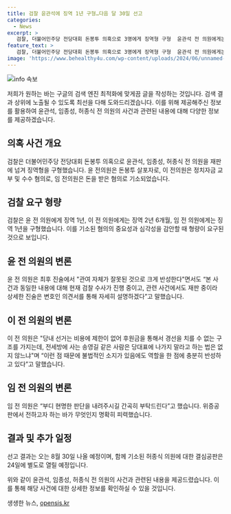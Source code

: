 ```yaml
---
title: 검찰 윤관석에 징역 1년 구형…다음 달 30일 선고
categories:
  - News
excerpt: >
   검찰, 더불어민주당 전당대회 돈봉투 의혹으로 3명에게 징역형 구형  윤관석 전 의원에게는 징역 1년, 이성만 전 의원에게는 징역 2년 6개월, 임종성 전 의원에게는 징역 1년을 구형  검찰은 의무와 책임 방기하고 반성하지 않았다며 구형 이유를 밝히고, 선고 결과는 8월 30일 나온다  윤 전 의원은 반성하며, 송영길 전 대표 당선 영향 등 진술  이 전 의원은 후원금에 대한 의견과 반성 진술  임 전 의원은 현명한 판단을 간곡히 부탁한다며 선고 결과는 24일에 열릴 예정
feature_text: >
   검찰, 더불어민주당 전당대회 돈봉투 의혹으로 3명에게 징역형 구형  윤관석 전 의원에게는 징역 1년, 이성만 전 의원에게는 징역 2년 6개월, 임종성 전 의원에게는 징역 1년을 구형  검찰은 의무와 책임 방기하고 반성하지 않았다며 구형 이유를 밝히고, 선고 결과는 8월 30일 나온다  윤 전 의원은 반성하며, 송영길 전 대표 당선 영향 등 진술  이 전 의원은 후원금에 대한 의견과 반성 진술  임 전 의원은 현명한 판단을 간곡히 부탁한다며 선고 결과는 24일에 열릴 예정
image: 'https://www.behealthy4u.com/wp-content/uploads/2024/06/unnamed-file.png'
---
```


<p><img src="https://www.behealthy4u.com/wp-content/uploads/2024/06/unnamed-file.png" alt="info 속보" /></p>

<p>저희가 원하는 바는 구글의 검색 엔진 최적화에 맞게끔 글을 작성하는 것입니다. 검색 결과 상위에 노출될 수 있도록 최선을 다해 도와드리겠습니다. 이를 위해 제공해주신 정보를 활용하여 윤관석, 임종성, 허종식 전 의원의 사건과 관련된 내용에 대해 다양한 정보를 제공하겠습니다. </p>

<h2 data-ke-size="size26">의혹 사건 개요</h2>

<p data-ke-size="size16">검찰은 더불어민주당 전당대회 돈봉투 의혹으로 윤관석, 임종성, 허종식 전 의원을 재판에 넘겨 징역형을 구형했습니다. 윤 전의원은 돈봉투 살포자로, 이 전의원은 정치자금 교부 및 수수 혐의로, 임 전의원은 돈을 받은 혐의로 기소되었습니다.</p>

<h2 data-ke-size="size26">검찰 요구 형량</h2>

<p data-ke-size="size16">검찰은 윤 전 의원에게 징역 1년, 이 전 의원에게는 징역 2년 6개월, 임 전 의원에게는 징역 1년을 구형했습니다. 이를 기소된 혐의의 중요성과 심각성을 감안할 때 형량이 요구된 것으로 보입니다.</p>

<h2 data-ke-size="size26">윤 전 의원의 변론</h2>

<p data-ke-size="size16">윤 전 의원은 최후 진술에서 "관여 자체가 잘못된 것으로 크게 반성한다"면서도 “본 사건과 동일한 내용에 대해 현재 검찰 수사가 진행 중이고, 관련 사건에서도 재판 중이라 상세한 진술은 변호인 의견서를 통해 자세히 설명하겠다”고 말했습니다.</p>

<h2 data-ke-size="size26">이 전 의원의 변론</h2>

<p data-ke-size="size16">이 전 의원은 "당내 선거는 비용에 제한이 없어 후원금을 통해서 경선을 치를 수 없는 구조를 가지는데, 전세방에 사는 송영길 같은 사람은 당대표에 나가지 말라고 하는 법은 없지 않느냐"며 “이런 점 때문에 불법적인 소지가 있음에도 역할을 한 점에 충분히 반성하고 있다”고 말했습니다.</p>

<h2 data-ke-size="size26">임 전 의원의 변론</h2>

<p data-ke-size="size16">임 전 의원은 “부디 현명한 판단을 내려주시길 간곡히 부탁드린다”고 했습니다. 위증공판에서 전하고자 하는 바가 무엇인지 명확히 피력했습니다.</p>

<h2 data-ke-size="size26">결과 및 추가 일정</h2>

<p data-ke-size="size16">선고 결과는 오는 8월 30일 나올 예정이며, 함께 기소된 허종식 의원에 대한 결심공판은 24일에 별도로 열릴 예정입니다.</p>

<p>위와 같이 윤관석, 임종성, 허종식 전 의원의 사건과 관련된 내용을 제공드렸습니다. 이를 통해 해당 사건에 대한 상세한 정보를 확인하실 수 있을 것입니다.</p>
생생한 뉴스, <a href="https://opensis.kr" rel="dofollow">opensis.kr</a>


